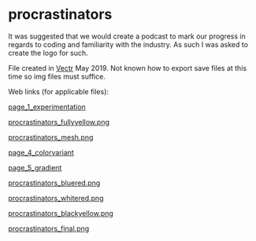 # procrastinators

It was suggested that we would create a podcast to mark our progress in regards to coding and familiarity with the industry. As such I was asked to create the logo for such. 

File created in [Vectr](https://vectr.com/) May 2019. Not known how to export save files at this time so img files must suffice.

Web links (for applicable files):

[page_1_experimentation](https://vectr.com/gwenleibryn/eC0gtEegp.png?width=2000&height=2000&select=eC0gtEegppage0)

[procrastinators_fullyyellow.png](https://vectr.com/gwenleibryn/eC0gtEegp.png?width=2000&height=2000&select=k3S2nvZiq7)

[procrastinators_mesh.png](https://vectr.com/gwenleibryn/eC0gtEegp.png?width=2000&height=2000&select=f1GbvYhxoG)

[page_4_colorvariant](https://vectr.com/gwenleibryn/eC0gtEegp.png?width=2000&height=2000&select=aROGk370a)

[page_5_gradient](https://vectr.com/gwenleibryn/eC0gtEegp.png?width=2000&height=2000&select=ciUBMKxb3)

[procrastinators_bluered.png](https://vectr.com/gwenleibryn/eC0gtEegp.png?width=2000&height=2000&select=c1TZptGZ6r)

[procrastinators_whitered.png](https://vectr.com/gwenleibryn/eC0gtEegp.png?width=2000&height=2000&select=b804XSWhl)

[procrastinators_blackyellow.png](https://vectr.com/gwenleibryn/eC0gtEegp.png?width=2000&height=2000&select=g29W3IGmyB)

[procrastinators_final.png](https://vectr.com/gwenleibryn/eC0gtEegp.png?width=2000&height=2000&select=fbwltPqb)
